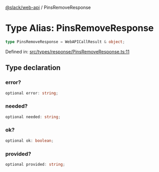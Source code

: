 [@slack/web-api](../index.md) / PinsRemoveResponse

# Type Alias: PinsRemoveResponse

```ts
type PinsRemoveResponse = WebAPICallResult & object;
```

Defined in: [src/types/response/PinsRemoveResponse.ts:11](https://github.com/slackapi/node-slack-sdk/blob/main/packages/web-api/src/types/response/PinsRemoveResponse.ts#L11)

## Type declaration

### error?

```ts
optional error: string;
```

### needed?

```ts
optional needed: string;
```

### ok?

```ts
optional ok: boolean;
```

### provided?

```ts
optional provided: string;
```
